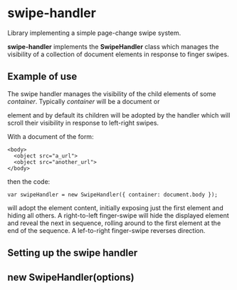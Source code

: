 # swipe-handler
Library implementing a simple page-change swipe system.

__swipe-handler__ implements the __SwipeHandler__ class which manages the
visibility of a collection of document elements in response to finger swipes.

## Example of use

The swipe handler manages the visibility of the child elements of some _container_.
Typically _container_ will be a document <body> or <div> element and by default
its children will be adopted by the handler which will scroll their visibility in
response to left-right swipes.
  
With a document of the form:
```
<body>
  <object src="a_url">
  <object src="another_url">
</body>
```
then the code:
```
var swipeHandler = new SwipeHandler({ container: document.body });
```
will adopt the <object> element content, initially exposing just the first element
and hiding all others.  A right-to-left finger-swipe will hide the displayed element
and reveal the next in sequence, rolling around to the first element at the end of
the sequence.  A lef-to-right finger-swipe reverses direction.
  
## Setting up the swipe handler

## new SwipeHandler(options)



